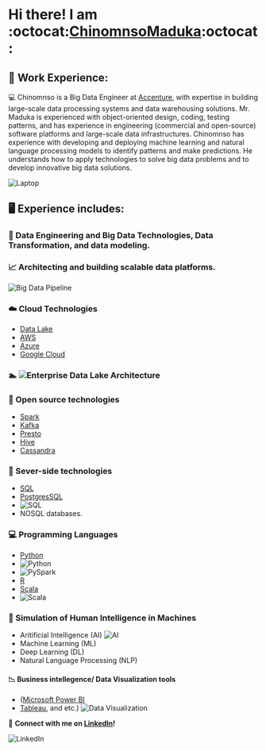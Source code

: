 # Hi there! I am :octocat:[ChinomnsoMaduka](https://github.com/chinomnsomaduka):octocat:

<!--
**chinomnsomaduka/chinomnsomaduka** is a ✨ _special_ ✨ repository because its `README.md` (this file) appears on your GitHub profile.

Here are some ideas to get you started:

- 🔭 I’m currently working on ...
- 🌱 I’m currently learning ...
- 👯 I’m looking to collaborate on ...
- 🤔 I’m looking for help with ...
- 💬 Ask me about ...
- 📫 How to reach me: ...
- 😄 Pronouns: ...
- ⚡ Fun fact: ...

https://github.com/ikatyang/emoji-cheat-sheet/blob/master/README.md
-->

## 💼 Work Experience:

:computer:  Chinomnso is a Big Data Engineer at [Accenture](https://github.com/Accenture), with expertise in building large-scale data processing systems and data warehousing solutions. Mr. Maduka is experienced with object-oriented design, coding, testing patterns, and has experience in engineering (commercial and open-source) software platforms and large-scale data infrastructures. Chinomnso has experience with developing and deploying machine learning and natural language processing models to identify patterns and make predictions. He understands how to apply technologies to solve big data problems and to develop innovative big data solutions.

  ![Laptop](https://static.toiimg.com/photo/msid-75846100/75846100.jpg)

## 🖥️ Experience includes:

### :electric_plug: Data Engineering and Big Data Technologies, Data Transformation, and data modeling. 

### :chart_with_upwards_trend: Architecting and building scalable data platforms. 
![Big Data Pipeline](https://miro.medium.com/max/3780/1*HLUYMb0AZYiJaJFjOSn1Tg.png)

### :cloud: Cloud Technologies 
- [Data Lake](https://www.snowflake.com/workloads/data-lake/)
- [AWS](https://aws.amazon.com/)
- [Azure](https://azure.microsoft.com/en-us/)
- [Google Cloud](https://cloud.google.com/)

### :swimmer: ![Enterprise Data Lake Architecture](https://www.cloudtp.com/wp-content/uploads/2017/09/architecture_patterns_enterprise_data_lake-14.png)

### :file_folder: Open source technologies 
- [Spark](https://spark.apache.org/)
- [Kafka](https://kafka.apache.org/)
- [Presto](https://prestosql.io/)
- [Hive](https://hive.apache.org/)
- [Cassandra](https://cassandra.apache.org/)

### :floppy_disk: Sever-side technologies
- [SQL](https://www.iso.org/standard/63555.html) 
- [PostgresSQL](https://www.postgresql.org/)
- ![SQL](https://code.visualstudio.com/assets/docs/languages/tsql/intellisense.gif) 
- NOSQL databases. 
  

### :computer: Programming Languages 

- [Python](https://www.python.org/)
- ![Python](https://media1.giphy.com/media/xT9IgzoKnwFNmISR8I/giphy.gif)
- ![PySpark](https://databricks.com/wp-content/uploads/2018/12/PySpark-1024x164.png)
- [R](https://cran.r-project.org/)
-  [Scala](https://www.scala-lang.org/)
-  ![Scala](https://miro.medium.com/max/2920/0*E0_ni_BXft9nVYCo.)

### :brain: Simulation of Human Intelligence in Machines
- Aritificial Intelligence (AI)
![AI](https://res.cloudinary.com/dgofwp0my/image/upload/q_100/v1505907556/dra_172_artifical_intelligence_change_energy_jynxp2.gif) 
- Machine Learning (ML) 
- Deep Learning (DL) 
- Natural Language Processing (NLP) 

  

 #### :chart_with_downwards_trend: Business intellegence/ Data Visualization tools 
- ([Microsoft Power BI](https://powerbi.microsoft.com/en-us/)
- [Tableau](https://www.tableau.com/), and etc.)
  ![Data Visualization](https://miro.medium.com/max/2376/0*HijaV6P2wiQ4EcFm.gif)


:iphone: **Connect with me on [LinkedIn](https://www.linkedin.com/in/chinomnsomaduka/)!**

![LinkedIn](https://media.giphy.com/media/47tmHfoHYrDXi/giphy.gif)
